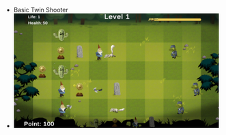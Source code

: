 
- Basic Twin Shooter
- ![image_alt](https://github.com/onurinal/BasicTwinShooter/blob/develop/BasicTwinShooter.png?raw=true)
